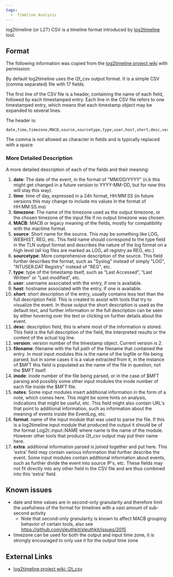 ```yaml
---
tags:
  -  Timeline Analysis
---
```

log2timeline (or L2T) CSV is a timeline format introduced by
[log2timeline](log2timeline.md) tool.

## Format

The following information was copied from the [log2timeline project
wiki](http://code.google.com/p/log2timeline/wiki/l2t_csv) with
permission:

By default log2timeline uses the l2t_csv output format. It is a simple
CSV (comma separated) file with 17 fields.

The first line of the CSV file is a header, containing the name of each
field, followed by each timestamped entry. Each line in the CSV file
refers to one timestamped entry, which means that each timestamp object
may be expanded to several lines.

The header is:

    date,time,timezone,MACB,source,sourcetype,type,user,host,short,desc,version,filename,inode,notes,format,extra

The comma is not allowed as character in fields and is typically
replaced with a space

### More Detailed Description

A more detailed description of each of the fields and their meaning:

1.  <b>date</b>: The date of the event, in the format of "MM/DD/YYYY"
    (n.b this might get changed in a future version to YYYY-MM-DD, but
    for now this will stay this way).
2.  <b>time</b>: time of day, expressed in a 24h format, HH:MM:SS (in
    future versions this may change to include ms values in the format
    of HH:MM:SS.ms)
3.  <b>timezone</b>: The name of the timezone used as the output
    timezone, or the chosen timezone of the input file if no output
    timezone was chosen.
4.  <b>MACB</b>: MACB or legacy meaning of the fields, mostly for
    compatibility with the mactime format.
5.  <b>source</b>: Short name for the source. This may be something like
    LOG, WEBHIST, REG, etc. This field name should correspond to the
    type field in the TLN output format and describes the nature of the
    log format on a high level (all log files are marked as LOG, all
    registry as REG, etc.)
6.  <b>sourcetype</b>: More comprehensive description of the source.
    This field further describes the format, such as "Syslog" instead of
    simply "LOG", "NTUSER.DAT Registry" instead of "REG", etc.
7.  <b>type</b>: type of the timestamp itself, such as “Last Accessed”,
    “Last Written” or “Last modified”, etc.
8.  <b>user</b>: username associated with the entry, if one is
    available.
9.  <b>host</b>: hostname associated with the entry, if one is
    available.
10. <b>short</b>: short description of the entry, usually contains less
    text than the full description field. This is created to assist with
    tools that try to visualize the event. In those output the short
    description is used as the default text, and further information or
    the full description can be seen by either hovering over the text or
    clicking on further details about the event.
11. <b>desc</b>: description field, this is where most of the
    information is stored. This field is the full description of the
    field, the interpreted results or the content of the actual log
    line.
12. <b>version</b>: version number of the timestamp object. Current
    version is 2.
13. <b>filename</b>: filename with the full path of the filename that
    contained the entry. In most input modules this is the name of the
    logfile or file being parsed, but in some cases it is a value
    extracted from it, in the instance of \$MFT this field is populated
    as the name of the file in question, not the \$MFT itself.
14. <b>inode</b>: inode number of the file being parsed, or in the case
    of \$MFT parsing and possibly some other input modules the inode
    number of each file inside the \$MFT file.
15. <b>notes</b>: Some input modules insert additional information in
    the form of a note, which comes here. This might be some hints on
    analysis, indications that might be useful, etc. This field might
    also contain URL's that point to additional information, such as
    information about the meaning of events inside the EventLog, etc.
16. <b>format</b>: name of the input module that was used to parse the
    file. If this is a log2timeline input module that produced the
    output it should be of the format Log2t::input::NAME where name is
    the name of the module. However other tools that produce l2t_csv
    output may put their name here.
17. <b>extra</b>: additional information parsed is joined together and
    put here. This 'extra' field may contain various information that
    further describe the event. Some input modules contain additional
    information about events, such as further divide the event into
    source IP's, etc. These fields may not fit directly into any other
    field in the CSV file and are thus combined into this 'extra' field.

## Known issues

- date and time values are in second-only granularity and therefore
  limit the usefulness of the format for timelines with a vast amount of
  sub-second activity
  - Note that second-only granularity is known to affect MACB grouping
    behavior of certain tools, also see
    <https://github.com/sleuthkit/sleuthkit/issues/2015>
- timezone can be used for both the output and input time zone, it is
  strongly encouraged to only use it for the output time zone

## External Links

- [log2timeline project wiki:
  l2t_csv](http://code.google.com/p/log2timeline/wiki/l2t_csv)

